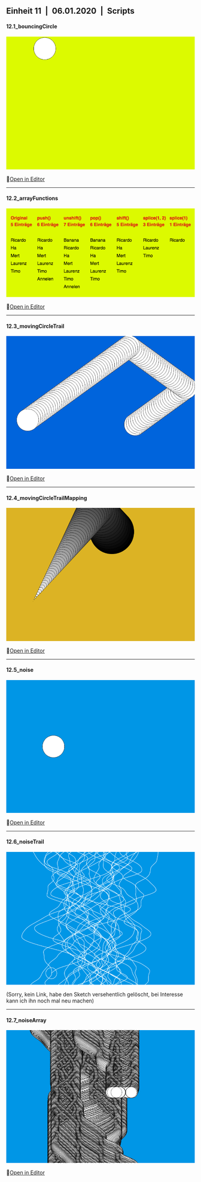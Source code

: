 ## Einheit 11&ensp;|&ensp;06.01.2020&ensp;|&ensp;Scripts

#### 12.1_bouncingCircle

![Image 12.1](media/12_1.gif)

🔗[Open in Editor](https://editor.p5js.org/trych/sketches/jxFavXB_t)

---

#### 12.2_arrayFunctions

![Image 12.2](media/12_2.png)

🔗[Open in Editor](https://editor.p5js.org/trych/sketches/GPnZBXEar)

---

#### 12.3_movingCircleTrail

![Image 12.3](media/12_3.png)

🔗[Open in Editor](https://editor.p5js.org/trych/sketches/54HXi69Cf)

---

#### 12.4_movingCircleTrailMapping

![Image 12.4](media/12_4.png)

🔗[Open in Editor](https://editor.p5js.org/trych/sketches/_LhYqT22b)

---

#### 12.5_noise

![Image 12.5](media/12_5.gif)

🔗[Open in Editor](https://editor.p5js.org/trych/sketches/Wv36E6XoV)

---

#### 12.6_noiseTrail

![Image 12.6](media/12_6.png)

(Sorry, kein Link, habe den Sketch versehentlich gelöscht, bei Interesse kann ich ihn noch mal neu machen)

---

#### 12.7_noiseArray

![Image 12.7](media/12_7.png)

🔗[Open in Editor](https://editor.p5js.org/trych/sketches/WlIGUakgr)

